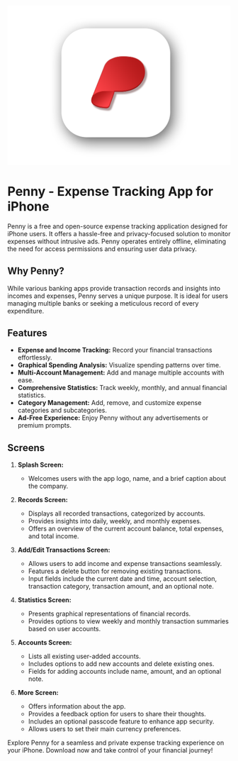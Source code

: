 ![Alt Text](IMAGES/iosgroupproject.png)
# Penny - Expense Tracking App for iPhone

Penny is a free and open-source expense tracking application designed for iPhone users. It offers a hassle-free and privacy-focused solution to monitor expenses without intrusive ads. Penny operates entirely offline, eliminating the need for access permissions and ensuring user data privacy.

## Why Penny?

While various banking apps provide transaction records and insights into incomes and expenses, Penny serves a unique purpose. It is ideal for users managing multiple banks or seeking a meticulous record of every expenditure.

## Features

- **Expense and Income Tracking:** Record your financial transactions effortlessly.
- **Graphical Spending Analysis:** Visualize spending patterns over time.
- **Multi-Account Management:** Add and manage multiple accounts with ease.
- **Comprehensive Statistics:** Track weekly, monthly, and annual financial statistics.
- **Category Management:** Add, remove, and customize expense categories and subcategories.
- **Ad-Free Experience:** Enjoy Penny without any advertisements or premium prompts.

## Screens

1. **Splash Screen:**
   - Welcomes users with the app logo, name, and a brief caption about the company.

2. **Records Screen:**
   - Displays all recorded transactions, categorized by accounts.
   - Provides insights into daily, weekly, and monthly expenses.
   - Offers an overview of the current account balance, total expenses, and total income.

3. **Add/Edit Transactions Screen:**
   - Allows users to add income and expense transactions seamlessly.
   - Features a delete button for removing existing transactions.
   - Input fields include the current date and time, account selection, transaction category, transaction amount, and an optional note.

4. **Statistics Screen:**
   - Presents graphical representations of financial records.
   - Provides options to view weekly and monthly transaction summaries based on user accounts.

5. **Accounts Screen:**
   - Lists all existing user-added accounts.
   - Includes options to add new accounts and delete existing ones.
   - Fields for adding accounts include name, amount, and an optional note.

6. **More Screen:**
   - Offers information about the app.
   - Provides a feedback option for users to share their thoughts.
   - Includes an optional passcode feature to enhance app security.
   - Allows users to set their main currency preferences.

Explore Penny for a seamless and private expense tracking experience on your iPhone. Download now and take control of your financial journey!

